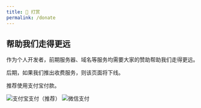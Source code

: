 ```yaml
---
title: 🍬 打赏
permalink: /donate
---
```


## 帮助我们走得更远

作为个人开发者，前期服务器、域名等服务均需要大家的赞助帮助我们走得更远。

后期，如果我们推出收费服务，则该页面将下线。

推荐使用支付宝付款。

![支付宝支付（推荐）](https://www.masantu.com/img/alipay.jpg)
![微信支付](https://www.masantu.com/img/wechatpay.jpg)
